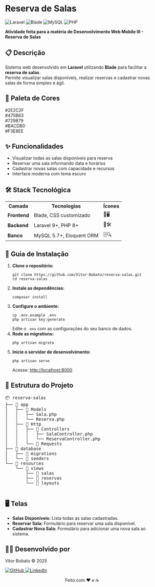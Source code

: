 <!DOCTYPE html>
<html lang="pt-br">
<head>
  <meta charset="UTF-8">
</head>
<body>
  <h1>
    Reserva de Salas
  </h1>
  <p>
    <span class="techbadges">
      <img src="https://img.shields.io/badge/Laravel-9.x-FF2D20?style=for-the-badge&logo=laravel" alt="Laravel">
      <img src="https://img.shields.io/badge/Blade-Template-475B63?style=for-the-badge&logo=laravel" alt="Blade">
      <img src="https://img.shields.io/badge/MySQL-5.7+-4479A1?style=for-the-badge&logo=mysql" alt="MySQL">
      <img src="https://img.shields.io/badge/PHP-8.0+-777BB4?style=for-the-badge&logo=php" alt="PHP">
    </span>
  </p>
  <p>
    <strong>Atividade feita para a matéria de Desenvolvimento Web Mobile III - Reserva de Salas</strong>
  </p>

  <h2>📋 Descrição</h2>
  <p>
    Sistema web desenvolvido em <strong>Laravel</strong> utilizando <strong>Blade</strong> para facilitar a <strong>reserva de salas</strong>.<br>
    Permite visualizar salas disponíveis, realizar reservas e cadastrar novas salas de forma simples e ágil.
  </p>

  <h2>🎨 Paleta de Cores</h2>
  <div class="palette">
    <div class="color-box"><span class="color-sample" style="background:#2E2C2F"></span> #2E2C2F</div>
    <div class="color-box"><span class="color-sample" style="background:#475B63"></span> #475B63</div>
    <div class="color-box"><span class="color-sample" style="background:#729B79"></span> #729B79</div>
    <div class="color-box"><span class="color-sample" style="background:#BACDB0"></span> #BACDB0</div>
    <div class="color-box"><span class="color-sample" style="background:#F3E8EE"></span> #F3E8EE</div>
  </div>

  <h2>✨ Funcionalidades</h2>
  <ul>
    <li>Visualizar todas as salas disponíveis para reserva</li>
    <li>Reservar uma sala informando data e horários</li>
    <li>Cadastrar novas salas com capacidade e recursos</li>
    <li>Interface moderna com tema escuro</li>
  </ul>

  <h2>🛠️ Stack Tecnológica</h2>
  <table>
    <tr>
      <th>Camada</th>
      <th>Tecnologias</th>
      <th>Ícones</th>
    </tr>
    <tr>
      <td><strong>Frontend</strong></td>
      <td>Blade, CSS customizado</td>
      <td>🎨🖥️</td>
    </tr>
    <tr>
      <td><strong>Backend</strong></td>
      <td>Laravel 9+, PHP 8+</td>
      <td>🐘🛠️</td>
    </tr>
    <tr>
      <td><strong>Banco</strong></td>
      <td>MySQL 5.7+, Eloquent ORM</td>
      <td>🗄️🔍</td>
    </tr>
  </table>

  <h2>🚀 Guia de Instalação</h2>
  <ol>
    <li><strong>Clone o repositório:</strong>
      <pre><code>git clone https://github.com/Vitor-Bobato/reserva-salas.git
cd reserva-salas</code></pre>
    </li>
    <li><strong>Instale as dependências:</strong>
      <pre><code>composer install</code></pre>
    </li>
    <li><strong>Configure o ambiente:</strong>
      <pre><code>cp .env.example .env
php artisan key:generate</code></pre>
      Edite o <code>.env</code> com as configurações do seu banco de dados.
    </li>
    <li><strong>Rode as migrations:</strong>
      <pre><code>php artisan migrate</code></pre>
    </li>
    <li><strong>Inicie o servidor de desenvolvimento:</strong>
      <pre><code>php artisan serve</code></pre>
      Acesse: <a href="http://localhost:8000" target="_blank">http://localhost:8000</a>
    </li>
  </ol>

  <h2>📂 Estrutura do Projeto</h2>
  <pre>
📦 reserva-salas
├── 📂 app
│   ├── 📂 Models
│   │   ├── Sala.php
│   │   └── Reserva.php
│   ├── 📂 Http
│   │   ├── 📂 Controllers
│   │   │   ├── SalaController.php
│   │   │   └── ReservaController.php
│   │   └── 📂 Requests
├── 📂 database
│   ├── 📂 migrations
│   └── 📂 seeders
└── 📂 resources
    └── 📂 views
        ├── 📂 salas
        ├── 📂 reservas
        └── 📂 layouts
  </pre>

  <h2>🖥️ Telas</h2>
  <ul>
    <li><b>Salas Disponíveis:</b> Lista todas as salas cadastradas.</li>
    <li><b>Reservar Sala:</b> Formulário para reservar uma sala disponível.</li>
    <li><b>Cadastrar Nova Sala:</b> Formulário para adicionar uma nova sala ao sistema.</li>
  </ul>

  <h2>👨‍💻 Desenvolvido por</h2>
  <p>
    Vitor Bobato © 2025
  </p>
  <p class="authorlinks">
    <a href="https://github.com/Vitor-Bobato">
      <img src="https://img.shields.io/badge/GitHub-100000?style=for-the-badge&logo=github" alt="GitHub">
    </a>
    <a href="https://www.linkedin.com/in/vitor-bobato/">
      <img src="https://img.shields.io/badge/LinkedIn-0077B5?style=for-the-badge&logo=linkedin" alt="LinkedIn">
    </a>
  </p>
  <div align="center">
    <p>Feito com ❤️ e ☕</p>
  </div>
</body>
</html>
